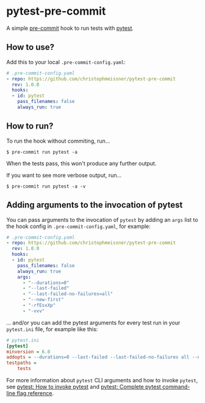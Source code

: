 # pytest-pre-commit

A simple [pre-commit](https://pre-commit.com/) hook to run tests with [pytest](https://docs.pytest.org/).


## How to use?

Add this to your local `.pre-commit-config.yaml`:

```yaml
# .pre-commit-config.yaml
- repo: https://github.com/christophmeissner/pytest-pre-commit
  rev: 1.0.0
  hooks:
  - id: pytest
    pass_filenames: false
    always_run: true
```

## How to run?

To run the hook without commiting, run...

```$ pre-commit run pytest -a```

When the tests pass, this won't produce any further output.

If you want to see more verbose output, run...

```$ pre-commit run pytest -a -v```


## Adding arguments to the invocation of pytest

You can pass arguments to the invocation of `pytest` by adding an `args` list to the hook config in `.pre-commit-config.yaml`, for example:

```yaml
# .pre-commit-config.yaml
- repo: https://github.com/christophmeissner/pytest-pre-commit
  rev: 1.0.0
  hooks:
  - id: pytest
    pass_filenames: false
    always_run: true
    args:
      - "--durations=0"
      - "--last-failed"
      - "--last-failed-no-failures=all"
      - "--new-first"
      - "-rfEsxXp"
      - "-vvv"
```

... and/or you can add the pytest arguments for every test run in your `pytest.ini` file, for example like this:

```ini
# pytest.ini
[pytest]
minversion = 6.0
addopts = --durations=0 --last-failed --last-failed-no-failures all --new-first -rfEsxXp -vvv
testpaths =
    tests
```

For more information about `pytest` CLI arguments and how to invoke `pytest`, see [pytest: How to invoke pytest](https://docs.pytest.org/en/latest/how-to/usage.html) and [pytest: Complete pytest command-line flag reference](https://docs.pytest.org/en/latest/reference/reference.html#command-line-flags).





